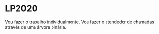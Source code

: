 # LP2020
Vou fazer o trabalho individualmente.
Vou fazer o atendedor de chamadas através de uma árvore binária.
